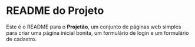 # README do Projeto

Este é o README para o **Projetão**, um conjunto de páginas web simples para criar uma página inicial bonita, um formulário de login e um formulário de cadastro.
